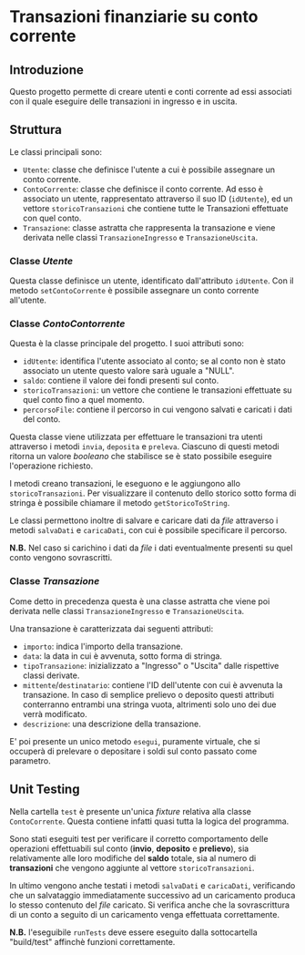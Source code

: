 # Transazioni finanziarie su conto corrente

## Introduzione

Questo progetto permette di creare utenti e conti corrente ad essi associati con il quale eseguire delle transazioni 
in ingresso e in uscita.

## Struttura

Le classi principali sono:
- `Utente`: classe che definisce l'utente a cui è possibile assegnare un conto corrente.
- `ContoCorrente`: classe che definisce il conto corrente. 
Ad esso è associato un utente, rappresentato attraverso il suo ID (`idUtente`), ed un vettore `storicoTransazioni` che 
contiene tutte le Transazioni effettuate con quel conto.
- `Transazione`: classe astratta che rappresenta la transazione e viene derivata nelle classi `TransazioneIngresso` e
`TransazioneUscita`.

### Classe _Utente_

Questa classe definisce un utente, identificato dall'attributo `idUtente`. Con il metodo `setContoCorrente` è possibile
assegnare un conto corrente all'utente.

### Classe _ContoContorrente_

Questa è la classe principale del progetto. 
I suoi attributi sono:
- `idUtente`: identifica l'utente associato al conto; se al conto non è stato associato un utente questo valore sarà 
uguale a "NULL".
- `saldo`: contiene il valore dei fondi presenti sul conto.
- `storicoTransazioni`: un vettore che contiene le transazioni effettuate su quel conto fino a quel momento.
- `percorsoFile`: contiene il percorso in cui vengono salvati e caricati i dati del conto.

Questa classe viene utilizzata per effettuare le transazioni tra utenti attraverso i metodi `invia`, `deposita` e `preleva`. 
Ciascuno di questi metodi ritorna un valore _booleano_ che stabilisce se è stato possibile eseguire l'operazione richiesto.

I metodi creano transazioni, le eseguono e le aggiungono allo `storicoTransazioni`.
Per visualizzare il contenuto dello storico sotto forma di stringa è possibile chiamare il metodo `getStoricoToString`. 

Le classi permettono inoltre di salvare e caricare dati da _file_ attraverso i metodi `salvaDati` e `caricaDati`, 
con cui è possibile specificare il percorso. 

**N.B.** Nel caso si carichino i dati da _file_ i dati eventualmente presenti su quel conto vengono sovrascritti.

### Classe _Transazione_

Come detto in precedenza questa è una classe astratta che viene poi derivata nelle classi `TransazioneIngresso` e
`TransazioneUscita`. 

Una transazione è caratterizzata dai seguenti attributi:
- `importo`: indica l'importo della transazione.
- `data`: la data in cui è avvenuta, sotto forma di stringa.
- `tipoTransazione`: inizializzato a "Ingresso" o "Uscita" dalle rispettive classi derivate.
- `mittente`/`destinatario`: contiene l'ID dell'utente con cui è avvenuta la transazione. In caso di semplice
prelievo o deposito questi attributi conterranno entrambi una stringa vuota, altrimenti solo uno dei due verrà modificato.
- `descrizione`: una descrizione della transazione.

E' poi presente un unico metodo `esegui`, puramente virtuale, che si occuperà di prelevare o depositare i soldi sul conto passato
come parametro.

## Unit Testing

Nella cartella `test` è presente un'unica _fixture_ relativa alla classe `ContoCorrente`. Questa contiene infatti quasi 
tutta la logica del programma.

Sono stati eseguiti test per verificare il corretto comportamento delle operazioni effettuabili sul conto (**invio**, 
**deposito** e **prelievo**), sia relativamente alle loro modifiche del **saldo** totale, sia al numero di **transazioni**
che vengono aggiunte al vettore `storicoTransazioni`.

In ultimo vengono anche testati i metodi `salvaDati` e `caricaDati`, verificando che un salvataggio immediatamente 
successivo ad un caricamento produca lo stesso contenuto del _file_ caricato. Si verifica anche che la sovrascrittura
di un conto a seguito di un caricamento venga effettuata correttamente.

**N.B.** l'eseguibile `runTests` deve essere eseguito dalla sottocartella "build/test" affinchè funzioni correttamente.
